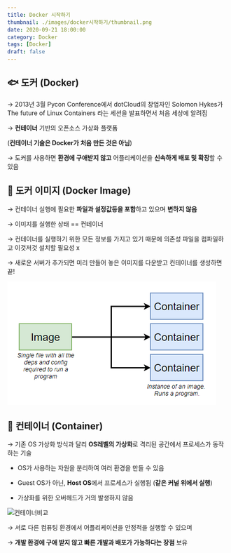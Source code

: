 ```yaml
---
title: Docker 시작하기
thumbnail: ./images/docker시작하기/thumbnail.png
date: 2020-09-21 18:00:00
category: Docker
tags: [Docker]
draft: false
---
```

    
## 🐟 **도커 (Docker)**

→ 2013년 3월 Pycon Conference에서 dotCloud의 창업자인 Solomon Hykes가 The future of Linux   Containers 라는 세션을 발표하면서 처음 세상에 알려짐

→ **컨테이너** 기반의 오픈소스 가상화 플랫폼

(**컨테이너 기술은 Docker가 처음 만든 것은 아님**)

→ 도커를 사용하면 **환경에 구애받지 않고** 어플리케이션을 **신속하게 배포 및 확장**할 수 있음

## 🦈 도커 이미지 (Docker Image)

→ 컨테이너 실행에 필요한 **파일과 설정값등을 포함**하고 있으며 **변하지 않음**

→ 이미지를 실행한 상태 == 컨테이너

→ 컨테이너를 실행하기 위한 모든 정보를 가지고 있기 때문에 의존성 파일을 컴파일하고 이것저것 설치할 필요성 x

→ 새로운 서버가 추가되면 미리 만들어 놓은 이미지를 다운받고 컨테이너를 생성하면 끝!

![docker image랑 컨테이너들](./images/docker시작하기/docker-image-container.png)

## 🐡 **컨테이너 (Container)**

→ 기존 OS 가상화 방식과 달리 **OS레벨의 가상화**로 격리된 공간에서 프로세스가 동작하는 기술

- OS가 사용하는 자원을 분리하여 여러 환경을 만들 수 있음

- Guest OS가 아닌, **Host OS**에서 프로세스가 실행됨 (**같은 커널 위에서 실행**)

- 가상화를 위한 오버헤드가 거의 발생하지 않음

![컨테이너비교](./images/docker시작하기/container-비교.png)

→ 서로 다른 컴퓨팅 환경에서 어플리케이션을 안정적을 실행할 수 있으며

→ **개발 환경에 구애 받지 않고 빠른 개발과 배포가 가능하다는 장점** 보유
